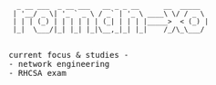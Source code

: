 ```
  _ __ ___  _ __ ___   __ _ _ __      __  _____
 | '__/ _ \| '_ ` _ \ / _` | '_ \ ____\ \/ / _ \   
 | | | (_) | | | | | | (_| | | | |_____>  < (_) |
 |_|  \___/|_| |_| |_|\__,_|_| |_|    /_/\_\___/     
 ```
 <samp>
<br>
current focus & studies -
<br>
- network engineering
<br>
- RHCSA exam
<br>
</samp>
